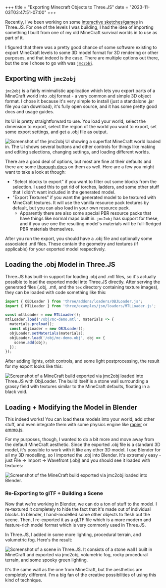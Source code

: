 +++
title = "Exporting Minecraft Objects to Three.JS"
date = "2023-11-03T03:47:51-07:00"
+++

Recently, I've been working on some [interactive sketches/games](https://github.com/ameobea/sketches-3d) in Three.JS. For one of the levels I was building, I had the idea of importing something I built from one of my old MineCraft survival worlds in to use as part of it.

I figured that there was a pretty good chance of some software existing to export MineCraft levels to some 3D model format for 3D rendering or other purposes, and that indeed is the case. There are multiple options out there, but the one I chose to go with was [`jmc2obj`](https://github.com/jmc2obj/j-mc-2-obj/wiki/Getting-started).

## Exporting with `jmc2obj`

`jmc2obj` is a fairly minimalistic application which lets you export parts of a MineCraft world into .obj format - a very common and simple 3D object format. I chose it because it's very simple to install (just a standalone .jar file you can download), it's fully open source, and it has some pretty good docs and usage guides.

Its UI is pretty straightforward to use. You load your world, select the dimension to export, select the region of the world you want to export, set some export settings, and get a .obj file as output.

![Screenshot of the jmc2obj UI showing a superflat MineCraft world loaded in.  The UI shows several buttons and other controls for things like making and editing selections, changing settings, and loading different worlds.](https://i.ameo.link/bmj.png)

There are a good deal of options, but most are fine at their defaults and there are some [thorough docs](https://github.com/jmc2obj/j-mc-2-obj/wiki/Options) on them as well. Here are a few you might want to take a look at though:

- "Select blocks to export" if you want to filter out some blocks from the selection. I used this to get rid of torches, ladders, and some other stuff that I didn't want included in the generated model.
- "Export Textures" if you want the generated model to be textured with MineCraft textures. It will use the vanilla resource pack textures by default, but you can also load in your own resource pack.
  - Apparently there are also some special PBR resource packs that have things like normal maps built in. `jmc2obj` has support for these, and if you use one the resulting model's materials will be full-fledged PBR materials themselves.

After you run the export, you should have a .obj file and optionally some associated .mtl files. These contain the geometry and textures (if applicable) for your exported model respectively.

## Loading the .obj Model in Three.JS

Three.JS has built-in support for loading .obj and .mtl files, so it's actually possible to load the exported model into Three.JS directly.  After serving the generated files (.obj, .mtl, and the `tex` directory containing texture images), they can be loaded with code something like this:

```ts
import { OBJLoader } from 'three/addons/loaders/OBJLoader.js';
import { MTLLoader } from 'three/examples/jsm/loaders/MTLLoader.js';

const mtlLoader = new MTLLoader();
mtlLoader.load('/obj/mc-demo.mtl', materials => {
  materials.preload();
  const objLoader = new OBJLoader();
  objLoader.setMaterials(materials);
  objLoader.load('/obj/mc-demo.obj', obj => {
    scene.add(obj);
  });
});
```

After adding lights, orbit controls, and some light postprocessing, the result for my export looks like this:

![Screenshot of a MineCraft build exported via jmc2obj loaded into Three.JS with ObjLoader.  The build itself is a stone wall surrounding a grassy field with textures similar to the MineCraft defaults, floating in a black void.](https://i.ameo.link/bmk.png)

## Loading + Modifying the Model in Blender

This indeed works!  You can load these models into your world, add other stuff, and even integrate them with some physics engine like [rapier](https://rapier.rs/) or [ammo.js](https://github.com/kripken/ammo.js).

For my purposes, though, I wanted to do a bit more and move away from the default MineCraft aesthetic.  Since the exported .obj file is a standard 3D model, it's possible to work with it like any other 3D model.  I use Blender for all my 3D modelling, so I imported the .obj into Blender.  It's extremely easy - just File -> Import -> Wavefront (.obj) and you should see it loaded with textures:

![Screenshot of the MineCraft build exported via jmc2obj loaded into Blender.](https://i.ameo.link/bml.png)

### Re-Exporting to glTF + Building a Scene

Now that we're working in Blender, we can do a ton of stuff to the model.  I re-textured it completely to hide the fact that it's made out of individual blocks.  In blender, I hand-modelled some other objects to flesh out the scene.  Then, I re-exported it as a gLTF file which is a more modern and feature-rich model format which is very commonly used in Three.JS.

In Three.JS, I added in some more lighting, procedural terrain, and volumetric fog.  Here's the result:

![Screenshot of a scene in Three.JS.  It consists of a stone wall I built in MineCraft and exported via jmc2obj, volumetric fog, rocky procedural terrain, and some spooky green lighting.](https://i.ameo.link/bl4.png)

It's the same wall as the one from MineCraft, but the aesthetics are completely different.  I'm a big fan of the creative possibilities of using this kind of technique.
